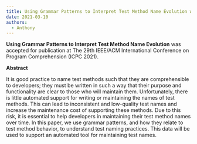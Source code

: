 ```yaml
---
title: Using Grammar Patterns to Interpret Test Method Name Evolution was accepted for publication at ICPC 2021!
date: 2021-03-10
authors:
  - Anthony
---
```


**Using Grammar Patterns to Interpret Test Method Name Evolution** was accepted for publication at The 29th IEEE/ACM International Conference on Program Comprehension (ICPC 2021).

<!--more-->
**Abstract**

It is good practice to name test methods such that they are comprehensible to developers; they must be written in such a way that their purpose and functionality are clear to those who will maintain them. Unfortunately, there is little automated support for writing or maintaining the names of test methods. This can lead to inconsistent and low-quality test names and increase the maintenance cost of supporting these methods. Due to this risk, it is essential to help developers in maintaining their test method names over time. In this paper, we use grammar patterns, and how they relate to test method behavior, to understand test naming practices. This data will be used to support an automated tool for maintaining test names. 